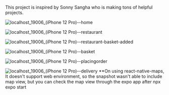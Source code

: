 This project is inspired by Sonny Sangha who is making tons of helpful projects.

![localhost_19006_(iPhone 12 Pro)--home](https://github.com/badeyesightcat/react-native-deliveroo-clone/assets/19830630/c73db0e2-2113-44cf-9614-4462b8ba96f2)

![localhost_19006_(iPhone 12 Pro)--restaurant](https://github.com/badeyesightcat/react-native-deliveroo-clone/assets/19830630/ff447cc0-ef6a-4fe1-8f6c-4a449a0d612c)

![localhost_19006_(iPhone 12 Pro)--restaurant-basket-added](https://github.com/badeyesightcat/react-native-deliveroo-clone/assets/19830630/420113cc-9139-40ce-a61e-92900421b8c6)

![localhost_19006_(iPhone 12 Pro)--basket](https://github.com/badeyesightcat/react-native-deliveroo-clone/assets/19830630/78333e28-6ef0-4c04-81cd-06c4ffcc474f)

![localhost_19006_(iPhone 12 Pro)--placingorder](https://github.com/badeyesightcat/react-native-deliveroo-clone/assets/19830630/2b751f48-ae42-498d-8945-40c0718da390)

![localhost_19006_(iPhone 12 Pro)--delivery](https://github.com/badeyesightcat/react-native-deliveroo-clone/assets/19830630/a49e7c23-2f63-4242-9903-1d2acf666f09)
**On using react-native-maps, It doesn't support web environment, so the snapshot wasn't able to include map view, but you can check the map view through the expo app after npx expo start
